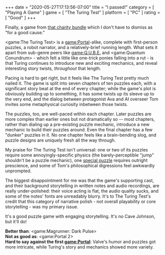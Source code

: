 +++
date = "2020-05-27T17:13:56-07:00"
title = "I passed!"
category = [ "Playing A Game" ]
game = [ "The Turing Test" ]
platform = [ "PC" ]
rating = [ "Good" ]
+++

Finally, a game from <a href="https://www.techradar.com/news/get-54-square-enix-pc-games-for-under-dollar40-in-this-amazing-steam-charity-bundle">that charity bundle</a> which I don't have to dismiss as "for a good cause."

<game:The Turing Test> is a <game:Portal>-alike, complete with first-person puzzles, a robot narrator, and a relatively-brief running length.  What sets it apart from sub-genre peers like <game:Q.U.B.E.> and <game:Quantum Conundrum> - which felt a little like one-trick ponies falling into a rut - is that Turing continues to introduce new and exciting mechanics, and reveal interesting story twists, <i>throughout</i> that length.

Pacing is hard to get right, but it feels like The Turing Test pretty much nailed it.  The game is split into seven chapters of ten puzzles each, with a significant story beat at the end of every chapter; while the game's plot is obviously building up to something, it has some twists up its sleeve up to the very end, and the dialog between protagonist Ava and AI overseer Tom invites some metaphysical curiosity inbetween those twists.

The puzzles, too, are well-paced within each chapter.  Later puzzles are more complex than earlier ones but not dramatically so -- most chapters, rather than dialing up a pre-existing puzzle mechanic, introduce a new mechanic to build their puzzles around.  Even the final chapter has a few "dunker" puzzles in it.  No one chapter feels like a brain-bending slog, and puzzle designs are uniquely fresh all the way through.

My praise for The Turing Test isn't universal: one or two of its puzzles require some annoyingly-specific physics (the barely-perceptible "jump" shouldn't be a puzzle mechanic), one <a href="https://steamcommunity.com/sharedfiles/filedetails/?id=954538824">special puzzle</a> requires outright prescience, and some of Tom's philosophical digressions feel awkwardly unprompted.

The biggest disappointment for me was that the game's supporting cast, and their background storytelling in written notes and audio recordings, are really under-polished: their voice acting is flat, the audio quality sucks, and some of the notes' fonts are unreadably blurry.  It's to The Turing Test's credit that this category of narrative polish - not overall playability or core storytelling - was my primary issue.

It's a good puzzle game with engaging storytelling.  It's no Cave Johnson, but it'll do!

<b>Better than</b>: <game:Magrunner: Dark Pulse>  
<b>Not as good as</b>: <game:Portal 2>  
<b>Hard to say against the first <game:Portal></b>: Valve's humor and puzzles got more intricate, while Turing's story and mechanics showed more variety.
